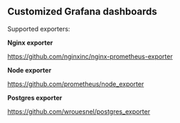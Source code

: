 ## Customized Grafana dashboards

Supported exporters:

**Nginx exporter**

https://github.com/nginxinc/nginx-prometheus-exporter

**Node exporter**

https://github.com/prometheus/node_exporter

**Postgres exporter**

https://github.com/wrouesnel/postgres_exporter

